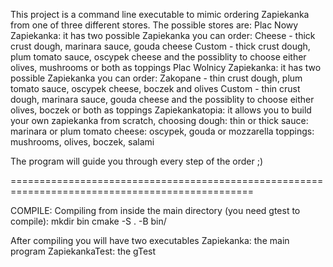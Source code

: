 This project is a command line executable to mimic ordering Zapiekanka from one of three different stores.
The possible stores are:
      Plac Nowy Zapiekanka: it has two possible Zapiekanka you can order:
            Cheese      - thick crust dough, marinara sauce, gouda cheese
            Custom      - thick crust dough, plum tomato sauce, oscypek cheese 
                              and the possiblity to choose either olives, mushrooms 
                              or both as toppings
      Plac Wolnicy Zapiekanka: it has two possible Zapiekanka you can order:
            Zakopane    - thin crust dough, plum tomato sauce, oscypek cheese, boczek and olives
            Custom      - thin crust dough, marinara sauce, gouda cheese 
                              and the possiblity to choose either olives, boczek 
                              or both as toppings
      Zapiekankatopia: it allows you to build your own zapiekanka from scratch, choosing
            dough:      thin or thick
            sauce:      marinara or plum tomato
            cheese:     oscypek, gouda or mozzarella
            toppings:   mushrooms, olives, boczek, salami

The program will guide you through every step of the order ;) 
            
================================================================================================

COMPILE:
Compiling from inside the main directory (you need gtest to compile):
      mkdir bin
      cmake -S . -B bin/
      
After compiling you will have two executables
      Zapiekanka:       the main program
      ZapiekankaTest:   the gTest 
